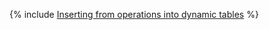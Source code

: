 {% include [Inserting from operations into dynamic tables](../../_includes/user-guide/dynamic-tables/bulk-insert.md) %}
